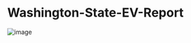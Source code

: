# Washington-State-EV-Report
![image](https://github.com/dominique2001gh/Washington-State-EV-Report/assets/32249419/ad953619-bf86-46e8-a545-a7dc2753dd15)
